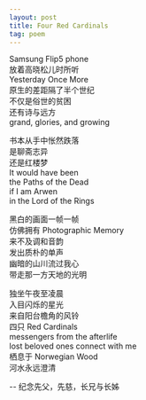 ```yaml
---
layout: post
title: Four Red Cardinals
tag: poem
---
```


Samsung Flip5 phone<br />
放着高晓松儿时所听<br />
Yesterday Once More<br />
原生的差距隔了半个世纪<br />
不仅是俗世的贫困<br />
还有诗与远方<br />
grand, glories, and growing

书本从手中怅然跌落<br />
是聊斋志异<br />
还是红楼梦<br />
It would have been<br />
the Paths of the Dead<br />
if I am Arwen<br />
in the Lord of the Rings

黑白的画面一帧一帧<br />
仿佛拥有 Photographic Memory<br />
来不及调和音韵<br />
发出质朴的单声<br />
幽暗的山川流过我心<br />
带走那一方天地的光明

独坐午夜至凌晨<br />
入目闪烁的星光<br />
来自阳台檐角的风铃<br />
四只 Red Cardinals<br />
messengers from the afterlife<br />
lost beloved ones connect with me<br />
栖息于 Norwegian Wood<br />
河水永远澄清

-- 纪念先父，先慈，长兄与长姊
